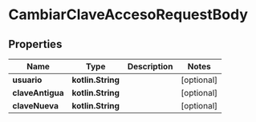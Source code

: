 
# CambiarClaveAccesoRequestBody

## Properties
Name | Type | Description | Notes
------------ | ------------- | ------------- | -------------
**usuario** | **kotlin.String** |  |  [optional]
**claveAntigua** | **kotlin.String** |  |  [optional]
**claveNueva** | **kotlin.String** |  |  [optional]




